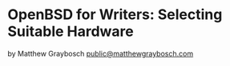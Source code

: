 # OpenBSD for Writers: Selecting Suitable Hardware

by Matthew Graybosch <public@matthewgraybosch.com>
